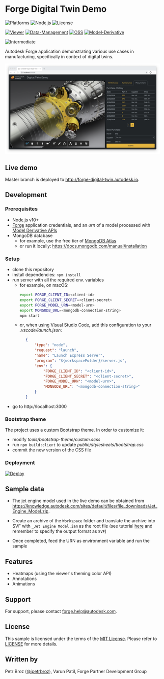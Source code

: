 # Forge Digital Twin Demo

![Platforms](https://img.shields.io/badge/platform-Windows|MacOS-lightgray.svg)
![Node.js](https://img.shields.io/badge/node-%3E%3D%2010.0.0-brightgreen.svg)
![License](https://img.shields.io/badge/license-MIT-green.svg)

[![Viewer](https://img.shields.io/badge/Viewer-v7-green.svg)](http://developer.autodesk.com/)
[![Data-Management](https://img.shields.io/badge/Data%20Management-v1-green.svg)](http://autodesk-forge.github.io)
[![OSS](https://img.shields.io/badge/OSS-v2-green.svg)](http://autodesk-forge.github.io)
[![Model-Derivative](https://img.shields.io/badge/Model%20Derivative-v2-green.svg)](http://autodesk-forge.github.io)

![Intermediate](https://img.shields.io/badge/Level-Intermediate-blue.svg)

Autodesk Forge application demonstrating various use cases in manufacturing, specifically in context of digital twins.

![Screenshot](thumbnail.png)

## Live demo

Master branch is deployed to http://forge-digital-twin.autodesk.io.

## Development

### Prerequisites

- Node.js v10+
- [Forge](https://forge.autodesk.com) application credentials,
  and an _urn_ of a model processed with [Model Derivative APIs](https://forge.autodesk.com/en/docs/model-derivative/v2)
- MongoDB database
  - for example, use the free tier of [MongoDB Atlas](https://www.mongodb.com/cloud/atlas)
  - or run it locally: https://docs.mongodb.com/manual/installation

### Setup

- clone this repository
- install dependencies: `npm install`
- run server with all the required env. variables
  - for example, on macOS:
    ```bash
    export FORGE_CLIENT_ID=<client-id>
    export FORGE_CLIENT_SECRET=<client-secret>
    export FORGE_MODEL_URN=<model-urn>
    export MONGODB_URL=<mongodb-connection-string>
    npm start
    ```
  - or, when using [Visual Studio Code](https://code.visualstudio.com), add this configuration to your _.vscode/launch.json_:
  ```json
        {
            "type": "node",
            "request": "launch",
            "name": "Launch Express Server",
            "program": "${workspaceFolder}/server.js",
            "env": {
                "FORGE_CLIENT_ID": "<client-id>",
                "FORGE_CLIENT_SECRET": "<client-secret>",
                "FORGE_MODEL_URN": "<model-urn>",
                "MONGODB_URL": "<mongodb-connection-string>"
            }
        }
  ```
- go to http://localhost:3000

### Bootstrap theme

The project uses a custom Bootstrap theme. In order to customize it:

- modify _tools/bootstrap-theme/custom.scss_
- run `npm build:client` to update _public/stylesheets/bootstrap.css_
- commit the new version of the CSS file

### Deployment

[![Deploy](https://www.herokucdn.com/deploy/button.svg)](https://heroku.com/deploy)

## Sample data

- The jet engine model used in the live demo can be obtained
from https://knowledge.autodesk.com/sites/default/files/file_downloads/Jet_Engine_Model.zip.

- Create an archive of the `Workspace` folder and translate the archive into SVF with `_Jet Engine Model.iam` as the root file (see tutorial [here](https://forge.autodesk.com/en/docs/model-derivative/v2/tutorials/translate-zip-source-file-to-stl/) and remember to specify the output format as `SVF`)

- Once completed, feed the URN as environment variable and run the sample

## Features

- Heatmaps (using the viewer's theming color API)
- Annotations
- Animations

## Support

For support, please contact forge.help@autodesk.com.

## License

This sample is licensed under the terms of the [MIT License](https://tldrlegal.com/license/mit-license).
Please refer to [LICENSE](LICENSE) for more details.

## Written by

Petr Broz ([@ipetrbroz](https://twitter.com/ipetrbroz)), Varun Patil, Forge Partner Development Group
